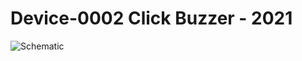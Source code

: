 # Device-0002 Click Buzzer - 2021

![Schematic](https://user-images.githubusercontent.com/1344010/108263633-cf182100-7166-11eb-8b1b-d3da0e81dadd.png)
